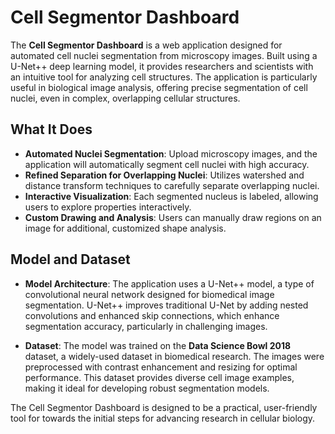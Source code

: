 # Cell Segmentor Dashboard

The **Cell Segmentor Dashboard** is a web application designed for automated cell nuclei segmentation from microscopy images. Built using a U-Net++ deep learning model, it provides researchers and scientists with an intuitive tool for analyzing cell structures. The application is particularly useful in biological image analysis, offering precise segmentation of cell nuclei, even in complex, overlapping cellular structures.

## What It Does

- **Automated Nuclei Segmentation**: Upload microscopy images, and the application will automatically segment cell nuclei with high accuracy.
- **Refined Separation for Overlapping Nuclei**: Utilizes watershed and distance transform techniques to carefully separate overlapping nuclei.
- **Interactive Visualization**: Each segmented nucleus is labeled, allowing users to explore properties interactively.
- **Custom Drawing and Analysis**: Users can manually draw regions on an image for additional, customized shape analysis.

## Model and Dataset

- **Model Architecture**: The application uses a U-Net++ model, a type of convolutional neural network designed for biomedical image segmentation. U-Net++ improves traditional U-Net by adding nested convolutions and enhanced skip connections, which enhance segmentation accuracy, particularly in challenging images.
  
- **Dataset**: The model was trained on the **Data Science Bowl 2018** dataset, a widely-used dataset in biomedical research. The images were preprocessed with contrast enhancement and resizing for optimal performance. This dataset provides diverse cell image examples, making it ideal for developing robust segmentation models.

The Cell Segmentor Dashboard is designed to be a practical, user-friendly tool for towards the initial steps for advancing research in cellular biology.
